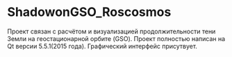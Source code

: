 # ShadowonGSO_Roscosmos

Проект связан с расчётом и визуализацией продолжительности тени Земли на геостационарной орбите (GSO).
Проект полностью написан на Qt версии 5.5.1(2015 года). Графический интерфейс присутвует.

